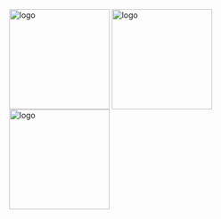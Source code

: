 <img src="https://github-readme-stats.vercel.app/api/top-langs?username=whjin&column=1" alt="logo" height="180" align="center" />
<img src="https://github-readme-stats.vercel.app/api?username=whjin&theme=radical&show_icons=true&column=1" alt="logo"  height="180" align="center" />
<img src="https://github-profile-trophy.vercel.app/?username=whjin&theme=flat&column=7" alt="logo" height="180" align="center" />
